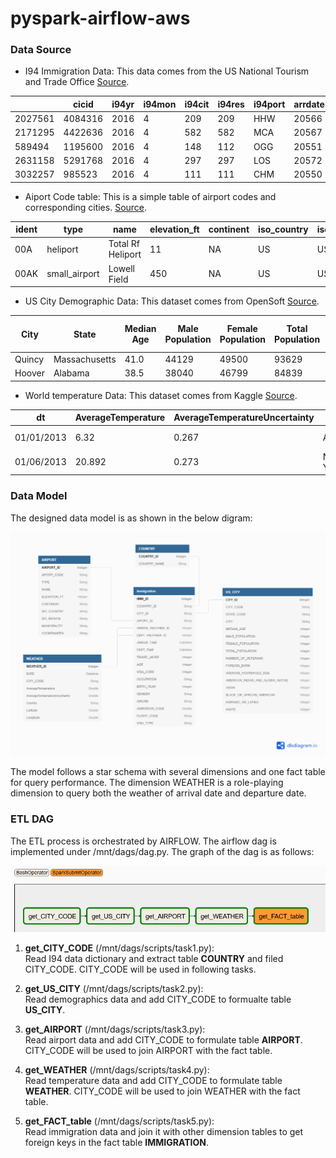 # pyspark-airflow-aws


### Data Source

- I94 Immigration Data: This data comes from the US National Tourism and Trade Office [Source](https://travel.trade.gov/research/reports/i94/historical/2016.html). 

|         | cicid   | i94yr | i94mon | i94cit | i94res | i94port | arrdate | i94mode | i94addr | depdate | i94bir | i94visa | count | dtadfile | visapost | occup | entdepa | entdepd | entdepu | matflag | biryear | dtaddto  | gender | insnum | airline | admnum   | fltno | visatype |
|---------|---------|-------|--------|--------|--------|---------|---------|---------|---------|---------|--------|---------|-------|----------|----------|-------|---------|---------|---------|---------|---------|----------|--------|--------|---------|----------|-------|----------|
| 2027561 | 4084316 | 2016  | 4      | 209    | 209    | HHW     | 20566   | 1       | HI      | 20573   | 61     | 2       | 1     | 20160422 |          |       | G       | O       |         | M       | 1955    | 7202016  | F      |        | JL      | 5.66E+10 | 782   | WT       |
| 2171295 | 4422636 | 2016  | 4      | 582    | 582    | MCA     | 20567   | 1       | TX      | 20568   | 26     | 2       | 1     | 20160423 | MTR      |       | G       | R       |         | M       | 1990    | 10222016 | M      |        | *GA     | 9.44E+10 | XBLNG | B2       |
| 589494  | 1195600 | 2016  | 4      | 148    | 112    | OGG     | 20551   | 1       | FL      | 20571   | 76     | 2       | 1     | 20160407 |          |       | G       | O       |         | M       | 1940    | 7052016  | M      |        | LH      | 5.58E+10 | 464   | WT       |
| 2631158 | 5291768 | 2016  | 4      | 297    | 297    | LOS     | 20572   | 1       | CA      | 20581   | 25     | 2       | 1     | 20160428 | DOH      |       | G       | O       |         | M       | 1991    | 10272016 | M      |        | QR      | 9.48E+10 | 739   | B2       |
| 3032257 | 985523  | 2016  | 4      | 111    | 111    | CHM     | 20550   | 3       | NY      | 20553   | 19     | 2       | 1     | 20160406 |          |       | Z       | K       |         | M       | 1997    | 7042016  | F      |        |         | 4.23E+10 | LAND  | WT       |


- Aiport Code table: This is a simple table of airport codes and corresponding cities.  [Source](https://datahub.io/core/airport-codes#data).

|ident|type         |name                |elevation_ft|continent|iso_country|iso_region|municipality|gps_code|iata_code|local_code|coordinates                       |
|-----|-------------|--------------------|------------|---------|-----------|----------|------------|--------|---------|----------|----------------------------------|
|00A  |heliport     |Total Rf Heliport   |11          |NA       |US         |US-PA     |Bensalem    |00A     |         |00A       |-74.93360137939453, 40.07080078125|
|00AK |small_airport|Lowell Field        |450         |NA       |US         |US-AK     |Anchor Point|00AK    |         |00AK      |-151.695999146, 59.94919968       |
  

- US City Demographic Data: This dataset comes from OpenSoft [Source](https://public.opendatasoft.com/explore/dataset/us-cities-demographics/export/). 

|City            |State        |Median Age|Male Population|Female Population|Total Population|Number of Veterans|Foreign-born|Average Household Size|State Code|Race                     |Count|
|----------------|-------------|----------|---------------|-----------------|----------------|------------------|------------|----------------------|----------|-------------------------|-----|
|Quincy          |Massachusetts|41.0      |44129          |49500            |93629           |4147              |32935       |2.39                  |MA        |White                    |58723|
|Hoover          |Alabama      |38.5      |38040          |46799            |84839           |4819              |8229        |2.58                  |AL        |Asian                    |4759 |

- World temperature Data: This dataset comes from Kaggle [Source](https://www.kaggle.com/berkeleyearth/climate-change-earth-surface-temperature-data). 

|dt  |AverageTemperature|AverageTemperatureUncertainty|City|Country|Latitude|Longitude|
|----|------------------|-----------------------------|----|-------|--------|---------|
|01/01/2013|6.32              |0.267                        |Abilene|United States|32.95N  |100.53W  |
|01/06/2013|20.892            |0.273                        |New York|United States|40.99N  |74.56W   |


### Data Model
The designed data model is as shown in the below digram:

![img](img/model.png)

The model follows a star schema with several dimensions and one fact table for query performance. 
The dimension WEATHER is a role-playing dimension to query both the weather of arrival date and departure date. 

### ETL DAG

The ETL process is orchestrated by AIRFLOW. The airflow dag is implemented under /mnt/dags/dag.py. The graph of the dag is as follows:

![img](img/airflow.png)

1. **get_CITY_CODE**  (/mnt/dags/scripts/task1.py):\
Read I94 data dictionary and extract table **COUNTRY** and filed CITY_CODE. CITY_CODE will be used in following tasks.

2. **get_US_CITY**  (/mnt/dags/scripts/task2.py): \
Read demographics data and add CITY_CODE to formualte table **US_CITY**.

3. **get_AIRPORT**  (/mnt/dags/scripts/task3.py): \
Read airport data and add CITY_CODE to formulate table **AIRPORT**. CITY_CODE will be used to join AIRPORT with the fact table.

4. **get_WEATHER**  (/mnt/dags/scripts/task4.py):\
Read temperature data and add CITY_CODE to formulate table **WEATHER**. CITY_CODE will be used to join WEATHER with the fact table.

5. **get_FACT_table** (/mnt/dags/scripts/task5.py):\
Read immigration data and join it with other dimension tables to get foreign keys in the fact table **IMMIGRATION**. 






